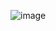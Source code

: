![image](https://user-images.githubusercontent.com/77873383/219406888-441cd0a0-bc57-41be-961b-89b1e28daeb2.png)
